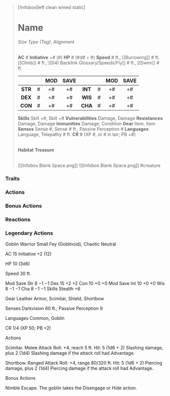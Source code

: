 > [!infobox|left clean wmed static]
> # Name
> *Size Type (Tag), Alignment*
> 
> | |
> | - |
> **AC** # **Initiative** +# (#)
> **HP** # (#d# + #)
> **Speed** # ft., [[Burrowing]] # ft. [[Climb]] # ft., [[04) Backlink Glossary/Speeds/Fly]] # ft., [[Swim]] # ft.
> 
> | | | MOD | SAVE | | | MOD | SAVE |
> | :-: | :-: | :-: | :-: | :-: | :-: | :-: | :-: |
> | **STR** | # | +# | +# | **INT** | # | +# | +# | 
> | **DEX** | # | +# | +# | **WIS** | # | +# | +# |
> | **CON** | # | +# | +# | **CHA** | # | +# | +# |
> **Skills** Skill +#, Skill +#
> **Vulnerabilities** Damage, Damage
> **Resistances** Damage, Damage
> **Immunities** Damage; Condition
> **Gear** Item, Item
> **Senses** Sense #, Sense # ft., Passive Perception #
> **Languages** Language, Telepathy # ft.
> **CR** # (XP #, or # in lair; PB +#)
>
> | |
> | - |
> **Habitat**
> **Treasure**
> 
> | |
> | - |
> ![[Infobox Blank Space.png]]
> ![[Infobox Blank Space.png]]
> #creature 


### Traits
### Actions
### Bonus Actions
### Reactions
### Legendary Actions
Goblin Warrior
Small Fey (Goblinoid), Chaotic Neutral

AC 15 Initiative +2 (12)

HP 10 (3d6)

Speed 30 ft.

Mod	Save
Str	8	−1	−1
Dex	15	+2	+2
Con	10	+0	+0
Mod	Save
Int	10	+0	+0
Wis	8	−1	−1
Cha	8	−1	−1
Skills Stealth +6

Gear Leather Armor, Scimitar, Shield, Shortbow

Senses Darkvision 60 ft.; Passive Perception 9

Languages Common, Goblin

CR 1/4 (XP 50; PB +2)

Actions

Scimitar. Melee Attack Roll: +4, reach 5 ft. Hit: 5 (1d6 + 2) Slashing damage, plus 2 (1d4) Slashing damage if the attack roll had Advantage.

Shortbow. Ranged Attack Roll: +4, range 80/320 ft. Hit: 5 (1d6 + 2) Piercing damage, plus 2 (1d4) Piercing damage if the attack roll had Advantage.

Bonus Actions

Nimble Escape. The goblin takes the Disengage or Hide action.